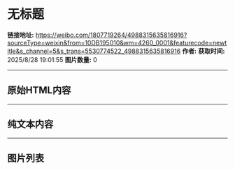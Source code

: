 # 无标题

**链接地址:** https://weibo.com/1807719264/4988315635816916?sourceType=weixin&from=10DB195010&wm=4260_0001&featurecode=newtitle&s_channel=5&s_trans=5530774522_4988315635816916
**作者:** 
**获取时间:** 2025/8/28 19:01:55
**图片数量:** 0

---

## 原始HTML内容



---

## 纯文本内容



---

## 图片列表


